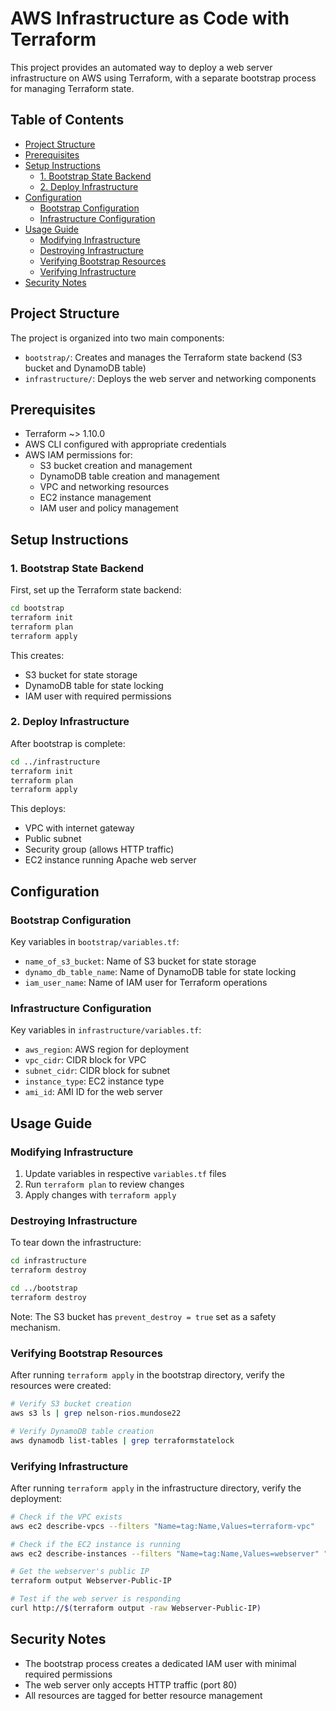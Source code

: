 # AWS Infrastructure as Code with Terraform

This project provides an automated way to deploy a web server infrastructure on AWS using Terraform, with a separate bootstrap process for managing Terraform state.

## Table of Contents
- [Project Structure](#project-structure)
- [Prerequisites](#prerequisites)
- [Setup Instructions](#setup-instructions)
  - [1. Bootstrap State Backend](#1-bootstrap-state-backend)
  - [2. Deploy Infrastructure](#2-deploy-infrastructure)
- [Configuration](#configuration)
  - [Bootstrap Configuration](#bootstrap-configuration)
  - [Infrastructure Configuration](#infrastructure-configuration)
- [Usage Guide](#usage-guide)
  - [Modifying Infrastructure](#modifying-infrastructure)
  - [Destroying Infrastructure](#destroying-infrastructure)
  - [Verifying Bootstrap Resources](#verifying-bootstrap-resources)
  - [Verifying Infrastructure](#verifying-infrastructure)
- [Security Notes](#security-notes)

## Project Structure

The project is organized into two main components:
- `bootstrap/`: Creates and manages the Terraform state backend (S3 bucket and DynamoDB table)
- `infrastructure/`: Deploys the web server and networking components

## Prerequisites

- Terraform ~> 1.10.0
- AWS CLI configured with appropriate credentials
- AWS IAM permissions for:
  - S3 bucket creation and management
  - DynamoDB table creation and management
  - VPC and networking resources
  - EC2 instance management
  - IAM user and policy management

## Setup Instructions

### 1. Bootstrap State Backend

First, set up the Terraform state backend:

```bash
cd bootstrap
terraform init
terraform plan
terraform apply
```

This creates:
- S3 bucket for state storage
- DynamoDB table for state locking
- IAM user with required permissions

### 2. Deploy Infrastructure

After bootstrap is complete:

```bash
cd ../infrastructure
terraform init
terraform plan
terraform apply
```

This deploys:
- VPC with internet gateway
- Public subnet
- Security group (allows HTTP traffic)
- EC2 instance running Apache web server

## Configuration

### Bootstrap Configuration
Key variables in `bootstrap/variables.tf`:
- `name_of_s3_bucket`: Name of S3 bucket for state storage
- `dynamo_db_table_name`: Name of DynamoDB table for state locking
- `iam_user_name`: Name of IAM user for Terraform operations

### Infrastructure Configuration
Key variables in `infrastructure/variables.tf`:
- `aws_region`: AWS region for deployment
- `vpc_cidr`: CIDR block for VPC
- `subnet_cidr`: CIDR block for subnet
- `instance_type`: EC2 instance type
- `ami_id`: AMI ID for the web server

## Usage Guide

### Modifying Infrastructure

1. Update variables in respective `variables.tf` files
2. Run `terraform plan` to review changes
3. Apply changes with `terraform apply`

### Destroying Infrastructure

To tear down the infrastructure:

```bash
cd infrastructure
terraform destroy

cd ../bootstrap
terraform destroy
```

Note: The S3 bucket has `prevent_destroy = true` set as a safety mechanism.

### Verifying Bootstrap Resources

After running `terraform apply` in the bootstrap directory, verify the resources were created:

```bash
# Verify S3 bucket creation
aws s3 ls | grep nelson-rios.mundose22

# Verify DynamoDB table creation
aws dynamodb list-tables | grep terraformstatelock
```

### Verifying Infrastructure

After running `terraform apply` in the infrastructure directory, verify the deployment:

```bash
# Check if the VPC exists
aws ec2 describe-vpcs --filters "Name=tag:Name,Values=terraform-vpc"

# Check if the EC2 instance is running
aws ec2 describe-instances --filters "Name=tag:Name,Values=webserver" "Name=instance-state-name,Values=running"

# Get the webserver's public IP
terraform output Webserver-Public-IP

# Test if the web server is responding
curl http://$(terraform output -raw Webserver-Public-IP)
```

## Security Notes

- The bootstrap process creates a dedicated IAM user with minimal required permissions
- The web server only accepts HTTP traffic (port 80)
- All resources are tagged for better resource management
